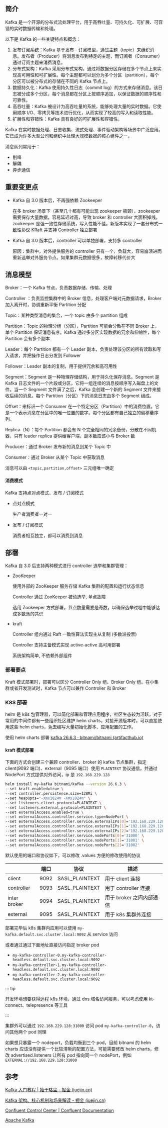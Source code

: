## 简介

Kafka 是一个开源的分布式流处理平台，用于高吞吐量、可持久化、可扩展、可容错的实时数据传输和处理。

以下是 Kafka 的一些关键特点和概念：

1. 发布订阅系统：Kafka 基于发布 - 订阅模型，通过主题（topic）来组织消息。发布者（Producer）将消息发布到特定的主题，而订阅者（Consumer）通过订阅主题来消费消息。
2. 分布式架构：Kafka 采用分布式架构，通过将数据分区存储在多个节点上来实现高可用性和可扩展性。每个主题都可以划分为多个分区（partition），每个分区可以被分布式的存储在不同的
   Kafka 节点上。
3. 数据持久化：Kafka 使用持久性日志（commit log）的方式来存储消息。该日志被分成多个分区，每个消息都在分区上按顺序追加，以保证数据的顺序性和可靠性。
4. 高吞吐量：Kafka 被设计为高吞吐量的系统，能够处理大量的实时数据。它使用顺序 I/O、零拷贝等技术进行优化，从而实现了较高的写入和读取性能。
5. 扩展性和容错性：Kafka 具有良好的可扩展性和容错性。

Kafka 在实时数据处理、日志收集、流式处理、事件驱动架构等场景中广泛应用。它已成为许多大型公司和组织中处理大规模数据的核心组件之一。

消息队列常用于：

+ 削峰
+ 解耦
+ 异步通信

## 重要变更点

+ Kafka 自 3.0 版本后，不再强依赖 Zookeeper

  在多 broker 场景下（甚至几十都有可能出现 zookeeper 瓶颈），zookeeper 需要保存大量数据，容易延迟过高，导致 broker 和
  controller 大面积掉线。zookeeper 是强一致性存储系统，写入性能不佳。新版本实现了一套分布式一致性协议 KRaft 并支持
  Controller 独立部署

+ Kafka 自 3.0 版本后，controller 可以单独部署，支持多 controller

  原因：集群中，对外提供服务的 controller 只有一个，负载大，容易崩溃进而重新选举对外服务节点。如果集群元数据很多，故障转移代价大

## 消息模型

Broker：一个 Kafka 节点，负责数据存储、传输、处理

Controller ：负责监控集群中的 Broker 信息，处理客户端对元数据请求，Broker 加入离开时，协调重新平衡 Partition 分配

Topic：某种类型消息的集合，一个 topic 由多个 partition 组成

Partition：Topic 的物理分组（分区），Partition 可能会分散在不同 Broker 上，单个 Partition 保证消息有序。Kafka
通过多分区实现数据的冗余和伸缩性，每个 Partition 会有多个副本

Leader：每个 Partition 都有一个 Leader 副本，负责处理该分区的所有读取和写入请求，并把操作日志分发到 Follower

Follower：Leader 副本的复制，用于提供冗余和高可用性

Segment：Segment 是一种物理存储结构，用于持久化保存消息。Segment 是 Kafka 日志文件的一个片段或分区，它将一组连续的消息按顺序写入磁盘上的文件。当一个
Segment 文件满了之后，Kafka 会创建一个新的 Segment 文件来接收后续的消息。每个 Partition（分区）下的消息日志由多个 Segment
组成。

Offset：来标识一个 Consumer 在一个特定分区（Partition）中的消费位置。它是一个表示消息在分区中的唯一位置的数字。每个分区都有自己独立的偏移量序列。

Replica（N）：每个 Partition 都会有 N 个完全相同的冗余备份，分散在不同机器，只有 leader replica 提供给客户端，副本数应该小与
Broker 数

Producer：通过 Broker 发布新的消息到某个 Topic 中

Consumer：通过 Broker 从某个 Topic 中获取消息

消息可以由 `<topic,partition,offset>` 三元组唯一确定

#### 消费模式

Kafka 支持点对点模式、发布 / 订阅模式

+ 点对点模式

  生产者消费者一对一

+ 发布 / 订阅模式

  消费者相互独立，都可以消费到消息

## 部署

Kafka 自 3.0 后支持两种模式进行 controller 选举和集群管理：

+ ZooKeeper

  使用外部的 ZooKeeper 服务存储 Kafka 集群的配置和运行状态信息

  Controller 通过 ZooKeeper 被动选举, 单点故障

  选用 Zookeeper 方式部署，节点数量需要是奇数，以确保选举过程中能够达成多数派的共识

+ kraft

  Controller 组内通过 Raft 一致性算法实现主从复制 (多数派投票)

  Controller 支持主备模式实现 active-active 高可用部署

  系统架构简单, 不依赖外部组件

### 部署要点

Kraft 模式部署时，部署可以区分 Controller Only 组、Broker Only 组。在小集群或者开发测试时，Kafka 节点可以兼作 Controller 和
Broker

### K8S 部署

helm 是 k8s 包管理器，可以简化部署和管理应用程序，社区生态较为活跃，对于常用的中间件都有一些组织社区维护 helm
charts，对接开源版本时，可以直接使用这些 helm charts，免去编写大量初始化脚本、应用配置的工作。

使用 helm charts
部署 [kafka 26.6.3 · bitnami/bitnami (artifacthub.io)](https://artifacthub.io/packages/helm/bitnami/kafka)

#### kraft 模式部署

下面的方式会创建三个兼顾 controller、broker 的 kafka 节点集群，指定 client(9092 端口)、external（9095 端口）使用 `PLAINTEXT`
协议通信，并通过 NodePort 方式提供对外访问，ip 是 `192.168.229.128`

```sh
helm install my-kafka bitnami/kafka --version 26.6.3 \
--set kraft.enabled=true \
--set controller.persistence.size=128Mi \
--set heapOpts="-Xmx1024m -Xms1024m" \
--set listeners.client.protocol=PLAINTEXT \
--set listeners.external.protocol=PLAINTEXT \
--set externalAccess.enabled=true \
--set externalAccess.controller.service.type=NodePort \
--set externalAccess.controller.service.externalIPs[0]='192.168.229.128' \
--set externalAccess.controller.service.externalIPs[1]='192.168.229.128' \
--set externalAccess.controller.service.externalIPs[2]='192.168.229.128' \
--set externalAccess.controller.service.nodePorts[0]='31000' \
--set externalAccess.controller.service.nodePorts[1]='31001' \
--set externalAccess.controller.service.nodePorts[2]='31002' 
```

默认使用的端口和协议如下，可以修改 .values 方便的修改使用的协议

|              | 端口   | 协议             | 描述               |
|--------------|------|----------------|------------------|
| client       | 9092 | SASL_PLAINTEXT | 用于 client 连接     |
| controller   | 9093 | SASL_PLAINTEXT | 用于 controller 连接 |
| inter broker | 9094 | SASL_PLAINTEXT | 用于 broker 之间内部通信 |
| external     | 9095 | SASL_PLAINTEXT | 用于 k8s 集群外连接     |

部署完毕后 k8s 集群内应用可以使用 `my-kafka.default.svc.cluster.local:9092` 从 service 访问

或者通过通过下面地址直接访问指定 broker pod

+ `my-kafka-controller-0.my-kafka-controller-headless.default.svc.cluster.local:9092`
+ `my-kafka-controller-1.my-kafka-controller-headless.default.svc.cluster.local:9092`
+ `my-kafka-controller-2.my-kafka-controller-headless.default.svc.cluster.local:9092`

::: tip

开发环境想要获得远程 k8s 环境，通过 dns 域名访问服务，可以考虑使用 kt-connect、telepresence 等工具

:::

集群外可以通过 `192.168.229.128:31000` 访问 pod `my-kafka-controller-0`，访问其他两个 pod 同理

如果想只暴露一个 nodeport，负载均衡到三个 pod，目前 bitnami 的 helm charts 应该没有提供一个比较清晰的配置方法，可能需要修改
helm charts，修改 advertised.listeners 让所有 pod 指向同一个 nodePort，例如 `EXTERNAL://192.168.229.128:31000`

## 参考

[Kafka 入门教程 | 始于珞尘 - 掘金 (juejin.cn)](https://juejin.cn/post/6844903603568640008?searchId=202307200830331F44E30D9EFAAFD4CD9F)

[Kafka 架构、核心机制和场景解读 - 掘金 (juejin.cn)](https://juejin.cn/post/7176575859686375481?searchId=20230722190330626B50ED92BD1F7FA69D#heading-57)

[Confluent Control Center | Confluent Documentation](https://docs.confluent.io/platform/current/control-center/index.html)

[Apache Kafka](https://kafka.apache.org/documentation/)